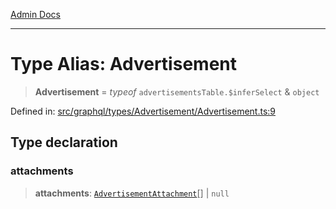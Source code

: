 [Admin Docs](/)

***

# Type Alias: Advertisement

> **Advertisement** = *typeof* `advertisementsTable.$inferSelect` & `object`

Defined in: [src/graphql/types/Advertisement/Advertisement.ts:9](https://github.com/PurnenduMIshra129th/talawa-api/blob/dd95e2d2302936a5436289a9e626f7f4e2b14e02/src/graphql/types/Advertisement/Advertisement.ts#L9)

## Type declaration

### attachments

> **attachments**: [`AdvertisementAttachment`](../../../AdvertisementAttachment/AdvertisementAttachment/type-aliases/AdvertisementAttachment.md)[] \| `null`

